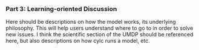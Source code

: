 ###  Part 3: Learning-oriented Discussion
Here should be descriptions on how the model works, its underlying philosophy. This will help users understand where to go to in order to solve new issues. I think the scientific section of the UMDP should be referenced here, but also descriptions on how cylc runs a model, etc.
